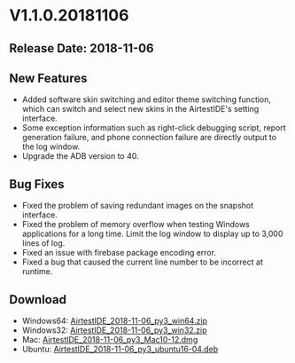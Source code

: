 ﻿# V1.1.0.20181106
## Release Date: 2018-11-06

## New Features
- Added software skin switching and editor theme switching function, which can switch and select new skins in the AirtestIDE's setting interface.
- Some exception information such as right-click debugging script, report generation failure, and phone connection failure are directly output to the log window.
- Upgrade the ADB version to 40.

## Bug Fixes
- Fixed the problem of saving redundant images on the snapshot interface.
- Fixed the problem of memory overflow when testing Windows applications for a long time. Limit the log window to display up to 3,000 lines of log.
- Fixed an issue with firebase package encoding error.
- Fixed a bug that caused the current line number to be incorrect at runtime.

## Download
- Windows64: [AirtestIDE_2018-11-06_py3_win64.zip](https://top.gdl.netease.com/AirtestIDE_2018-11-06_py3_win64.zip)
- Windows32: [AirtestIDE_2018-11-06_py3_win32.zip](https://top.gdl.netease.com/AirtestIDE_2018-11-06_py3_win32.zip)
- Mac: [AirtestIDE_2018-11-06_py3_Mac10-12.dmg](https://top.gdl.netease.com/AirtestIDE_2018-11-06_py3_Mac10-12.dmg)
- Ubuntu: [AirtestIDE_2018-11-06_py3_ubuntu16-04.deb](https://top.gdl.netease.com/AirtestIDE_2018-11-06_py3_ubuntu16-04.deb)
